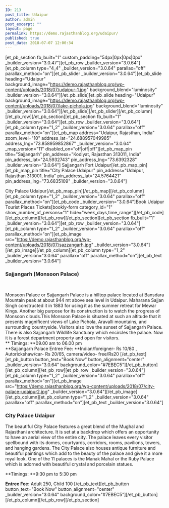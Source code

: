 ```yaml
---
ID: 213
post_title: Udaipur
author: admin
post_excerpt: ""
layout: page
permalink: https://demo.rajasthanblog.org/udaipur/
published: true
post_date: 2018-07-07 12:00:34
---
```

[et_pb_section fb_built="1" custom_padding="54px|0px|0px|0px" \_builder\_version="3.0.47"][et_pb_row \_builder\_version="3.0.64"][et_pb_column type="4_4" \_builder\_version="3.0.64" parallax="off" parallax_method="on"][et_pb_slider \_builder\_version="3.0.64"][et_pb_slide heading="Udaipur" background_image="https://demo.rajasthanblog.org/wp-content/uploads/2018/07/udaipur-1.jpg" background_blend="luminosity" \_builder\_version="3.0.64"][/et_pb_slide][et_pb_slide heading="Udaipur" background_image="https://demo.rajasthanblog.org/wp-content/uploads/2018/07/lake-pichola.jpg" background_blend="luminosity" \_builder\_version="3.0.64"][/et_pb_slide][/et_pb_slider][/et_pb_column][/et_pb_row][/et_pb_section][et_pb_section fb_built="1" \_builder\_version="3.0.64"][et_pb_row \_builder\_version="3.0.64"][et_pb_column type="1_2" \_builder\_version="3.0.64" parallax="off" parallax_method="on"][et_pb_map address="Udaipur, Rajasthan, India" zoom_level="10" address_lat="24.688957049985" address_lng="73.858959852867" \_builder\_version="3.0.64" \_map\_version="11" disabled_on="off|off|off"][et_pb_map_pin title="Sajjangarh" pin_address="Kodiyat, Rajasthan 313011, India" pin_address_lat="24.5932743" pin_address_lng="73.6392328" \_builder\_version="3.0.64"]
Sajjangarh Fort Udaipur[/et_pb_map_pin][et_pb_map_pin title="City Palace Udaipur" pin_address="Udaipur, Rajasthan 313001, India" pin_address_lat="24.5764421" pin_address_lng="73.6835109" \_builder\_version="3.0.64"]

City Palace Udaipur[/et_pb_map_pin][/et_pb_map][/et_pb_column][et_pb_column type="1_2" \_builder\_version="3.0.64" parallax="off" parallax_method="on"][et_pb_code \_builder\_version="3.0.64"]Book Udaipur Tourist Places Tickets<!-- [et_pb_line_break_holder] -->[bookly-form category_id="1" show_number_of_persons="1" hide="week_days,time_range"][/et_pb_code][/et_pb_column][/et_pb_row][/et_pb_section][et_pb_section fb_built="1" \_builder\_version="3.0.64"][et_pb_row \_builder\_version="3.0.64"][et_pb_column type="1_2" \_builder\_version="3.0.64" parallax="off" parallax_method="on"][et_pb_image src="https://demo.rajasthanblog.org/wp-content/uploads/2018/07/sazzangarh.jpg" \_builder\_version="3.0.64"][/et_pb_image][/et_pb_column][et_pb_column type="1_2" \_builder\_version="3.0.64" parallax="off" parallax_method="on"][et_pb_text \_builder\_version="3.0.64"]

### Sajjangarh (Monsoon Palace)

 

Monsoon Palace or Sajjangarh Palace is a hilltop palace located at Bansdara Mountain peak at about 944 mt above sea level in Udaipur. Maharana Sajjan Singh constructed it in 1883 for using it as the summer retreat for Mewar Kings. Another big purpose for its construction is to watch the progress of Monsoon clouds.This Monsoon Palace is situated at such an altitude that it presents magnificent views of Lake Pichola, Aravalli mountains, and surrounding countryside. Visitors also love the sunset of Sajjangarh Palace. There is also Sajjangarh Wildlife Sanctuary which encircles the palace. Now it is a forest department property and open for visitors.  
** Timings: **09\.00 am to 06.00 pm  
**Sajjangarh Palace Entree Fee: **Indian/foreigner- Rs 10/80 , Autorickshaw/car- Rs 20/65, camera/video- free/Rs20 [/et_pb_text][et_pb_button button_text="Book Now" button_alignment="center" \_builder\_version="3.0.64" background_color="#7EBEC5"][/et_pb_button][/et_pb_column][/et_pb_row][et_pb_row \_builder\_version="3.0.64"][et_pb_column type="1_2" \_builder\_version="3.0.64" parallax="off" parallax_method="on"][et_pb_image src="https://demo.rajasthanblog.org/wp-content/uploads/2018/07/city-palace-udaipur2.jpg" \_builder\_version="3.0.64"][/et_pb_image][/et_pb_column][et_pb_column type="1_2" \_builder\_version="3.0.64" parallax="off" parallax_method="on"][et_pb_text \_builder\_version="3.0.64"]

### City Palace Udaipur

The beautiful City Palace features a great blend of the Mughal and Rajasthani architecture. It is set at a backdrop which offers an opportunity to have an aerial view of the entire city. The palace leaves every visitor spellbound with its domes, courtyards, corridors, rooms, pavilions, towers, and hanging gardens. The City Palace also houses antique furniture and beautiful paintings which add to the beauty of the palace and give it a more royal look. One of the 11 palaces is the Manak Mahal or the Ruby Palace which is adorned with beautiful crystal and porcelain statues.

**Timings: **9:30 pm to 5:30 pm

**Entree Fee:** Adult 250, Child 100 [/et_pb_text][et_pb_button button_text="Book Now" button_alignment="center" \_builder\_version="3.0.64" background_color="#7EBEC5"][/et_pb_button][/et_pb_column][/et_pb_row][/et_pb_section]